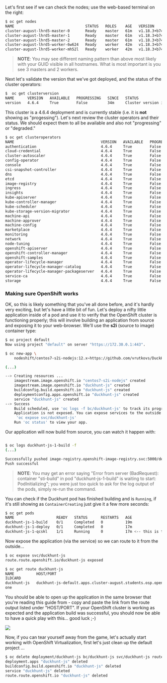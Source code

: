Let's first see if we can check the nodes; use the web-based terminal on the right:

~~~bash
$ oc get nodes
NAME                                STATUS   ROLES    AGE   VERSION
cluster-august-lhrd5-master-0       Ready    master   61m   v1.18.3+b74c5ed
cluster-august-lhrd5-master-1       Ready    master   61m   v1.18.3+b74c5ed
cluster-august-lhrd5-master-2       Ready    master   61m   v1.18.3+b74c5ed
cluster-august-lhrd5-worker-6w624   Ready    worker   42m   v1.18.3+b74c5ed
cluster-august-lhrd5-worker-mh52l   Ready    worker   42m   v1.18.3+b74c5ed
~~~

> **NOTE**: You may see different naming pattern than above most likely with your GUID visible in all hostnames. What is most important is you see 3 masters and 2 workers.

Next let's validate the version that we've got deployed, and the status of the cluster operators:

~~~bash
$  oc get clusterversion
NAME      VERSION   AVAILABLE   PROGRESSING   SINCE   STATUS
version   4.6.4     True        False         34m     Cluster version is 4.6.4
~~~

This cluster is a 4.6.4 deployment and is currently stable (i.e. it is **not** showing as "progessing"). Let's next review the cluster operators and their status. We should expect them to all be available and also not "progressing" or "degraded."

~~~bash
$ oc get clusteroperators
NAME                                       VERSION   AVAILABLE   PROGRESSING   DEGRADED   SINCE
authentication                             4.6.4     True        False         False      37m
cloud-credential                           4.6.4     True        False         False      81m
cluster-autoscaler                         4.6.4     True        False         False      77m
config-operator                            4.6.4     True        False         False      78m
console                                    4.6.4     True        False         False      34m
csi-snapshot-controller                    4.6.4     True        False         False      78m
dns                                        4.6.4     True        False         False      77m
etcd                                       4.6.4     True        False         False      76m
image-registry                             4.6.4     True        False         False      54m
ingress                                    4.6.4     True        False         False      53m
insights                                   4.6.4     True        False         False      78m
kube-apiserver                             4.6.4     True        False         False      75m
kube-controller-manager                    4.6.4     True        False         False      76m
kube-scheduler                             4.6.4     True        False         False      75m
kube-storage-version-migrator              4.6.4     True        False         False      68m
machine-api                                4.6.4     True        False         False      74m
machine-approver                           4.6.4     True        False         False      76m
machine-config                             4.6.4     True        False         False      76m
marketplace                                4.6.4     True        False         False      77m
monitoring                                 4.6.4     True        False         False      53m
network                                    4.6.4     True        False         False      79m
node-tuning                                4.6.4     True        False         False      78m
openshift-apiserver                        4.6.4     True        False         False      54m
openshift-controller-manager               4.6.4     True        False         False      53m
openshift-samples                          4.6.4     True        False         False      53m
operator-lifecycle-manager                 4.6.4     True        False         False      77m
operator-lifecycle-manager-catalog         4.6.4     True        False         False      76m
operator-lifecycle-manager-packageserver   4.6.4     True        False         False      52m
service-ca                                 4.6.4     True        False         False      78m
storage                                    4.6.4     True        False         False      78m
~~~


### Making sure OpenShift works

OK, so this is likely something that you've all done before, and it's hardly very exciting, but let's have a little bit of fun. Let's deploy a nifty little application inside of a pod and use it to verify that the OpenShift cluster is functioning properly; this will involve building an application from source and exposing it to your web-browser. We'll use the **s2i** (source to image) container type:

~~~bash
$ oc project default
Now using project "default" on server "https://172.30.0.1:443".

$ oc new-app \
	nodeshift/centos7-s2i-nodejs:12.x~https://github.com/vrutkovs/DuckHunt-JS

(...)

--> Creating resources ...
    imagestream.image.openshift.io "centos7-s2i-nodejs" created
    imagestream.image.openshift.io "duckhunt-js" created
    buildconfig.build.openshift.io "duckhunt-js" created
    deploymentconfig.apps.openshift.io "duckhunt-js" created
    service "duckhunt-js" created
--> Success
    Build scheduled, use 'oc logs -f bc/duckhunt-js' to track its progress.
    Application is not exposed. You can expose services to the outside world by executing one or more of the commands below:
     'oc expose svc/duckhunt-js'
    Run 'oc status' to view your app.
~~~

Our application will now build from source, you can watch it happen with:

~~~bash

$ oc logs duckhunt-js-1-build -f
(...)

Successfully pushed image-registry.openshift-image-registry.svc:5000/default/duckhunt-js:latest@sha256:4d0186040826a4be9d678459c5d6831e107a60c403d65a0da77fb076ff89084c
Push successful
~~~

> **NOTE**: You may get an error saying "Error from server (BadRequest): container "sti-build" in pod "duckhunt-js-1-build" is waiting to start: PodInitializing"; you were just too quick to ask for the log output of the pods, simply re-run the command.

You can check if the Duckhunt pod has finished building and is `Running`, if it's still showing as `ContainerCreating` just give it a few more seconds:

~~~bash
$ oc get pods
NAME                   READY   STATUS      RESTARTS   AGE
duckhunt-js-1-build    0/1     Completed   0          19m
duckhunt-js-1-deploy   0/1     Completed   0          17m
duckhunt-js-1-qcskl    1/1     Running     0          17m <-- this is the one!
~~~

Now expose the application (via the service) so we can route to it from the outside...

~~~bash
$ oc expose svc/duckhunt-js
route.route.openshift.io/duckhunt-js exposed

$ oc get route duckhunt-js
NAME          HOST/PORT                                                          PATH   SERVICES      PORT       TERMINATION   W
ILDCARD
duckhunt-js   duckhunt-js-default.apps.cluster-august.students.osp.opentlc.com          duckhunt-js   8080-tcp                 N
one
~~~

You should be able to open up the application in the same browser that you're reading this guide from - copy and paste the link from the route output listed under "HOST/PORT". If your OpenShift cluster is working as expected and the application build was successful, you should now be able to have a quick play with this... good luck ;-)

<img src="img/duckhunt.png"/>

Now, if you can tear yourself away from the game, let's actually start working with OpenShift Virtualization, first let's just clean up the default project ...

~~~bash
$ oc delete deployment/duckhunt-js bc/duckhunt-js svc/duckhunt-js route/duckhunt-js
deployment.apps "duckhunt-js" deleted
buildconfig.build.openshift.io "duckhunt-js" deleted
service "duckhunt-js" deleted
route.route.openshift.io "duckhunt-js" deleted
~~~
